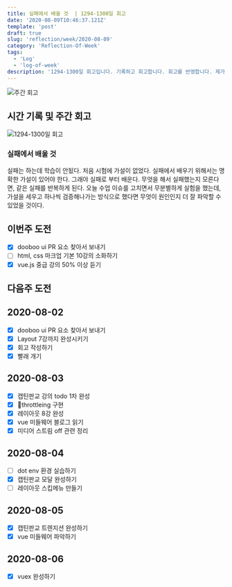 ```yaml
---
title: 실패에서 배울 것  | 1294-1300일 회고
date: '2020-08-09T10:46:37.121Z'
template: 'post'
draft: true
slug: 'reflection/week/2020-08-09'
category: 'Reflection-Of-Week'
tags:
  - 'Log'
  - 'log-of-week'
description: '1294-1300일 회고입니다. 기록하고 회고합니다. 회고를 반영합니다. 제가 자라는 방식입니다.'
---
```

![주간 회고](https://imgur.com/PwMHNaY.png)



## 시간 기록 및 주간 회고 

![1294-1300일 회고](.png)

### 실패에서 배울 것 
실패는 하는데 학습이 안됬다. 처음 시험에 가설이 없었다. 실패에서 배우기 위해서는 명확한 가설이 있어야 한다. 그래야 실패로 부터 배운다. 무엇을 해서 실패했는지 모른다면, 같은 실패를 반복하게 된다. 오늘 수업 이슈를 고치면서 무분별하게 실험을 했는데, 가설을 세우고 하나씩 검증해나가는 방식으로 했다면 무엇이 원인인지 더 잘 파악할 수 있었을 것이다.

## 이번주 도전
- [x] dooboo ui PR 요소 찾아서 보내기 
- [ ] html, css 마크업 기본 10강의 소화하기 
- [x] vue.js 중급 강의 50% 이상 듣기 

## 다음주 도전

## 2020-08-02
- [x] dooboo ui PR 요소 찾아서 보내기 
- [x] Layout 7강까지 완성시키기 
- [x] 회고 작성하기 
- [x] 빨래 개기 

## 2020-08-03
- [x] 캡틴판교 강의 todo 1차 완성
- [x] throttleing 구현 
- [x] 레이아웃 8강 완성
- [x] vue 미들웨어 블로그 읽기
- [x] 미디어 스트림 off 관련 정리

## 2020-08-04
- [ ] dot env 환경 실습하기
- [x] 캡틴판교 모달 완성하기
- [ ] 레이아웃 스킵메뉴 만들기 

## 2020-08-05
 - [x] 캡틴판교 트렌지션 완성하기
 - [x] vue 미들웨어 파악하기 

## 2020-08-06
- [x] vuex 완성하기 
